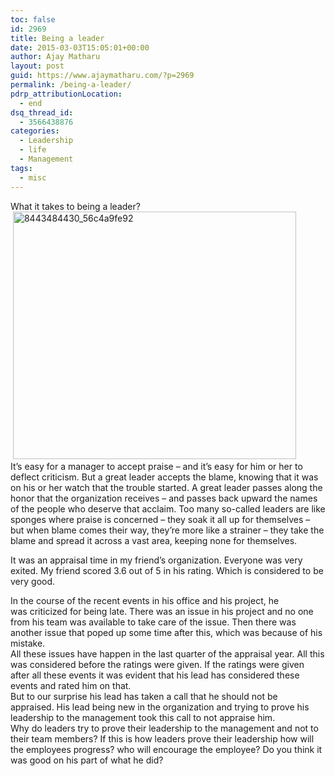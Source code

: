 ```yaml
---
toc: false
id: 2969
title: Being a leader
date: 2015-03-03T15:05:01+00:00
author: Ajay Matharu
layout: post
guid: https://www.ajaymatharu.com/?p=2969
permalink: /being-a-leader/
pdrp_attributionLocation:
  - end
dsq_thread_id:
  - 3566438876
categories:
  - Leadership
  - life
  - Management
tags: 
  - misc
---
```

<div>
  <div>
    What it takes to being a leader?
  </div>
  
  <div>
     <img class="aligncenter size-full wp-image-2982" src="https://www.ajaymatharu.com/wp-content/uploads/2015/03/8443484430_56c4a9fe92.jpg" alt="8443484430_56c4a9fe92" width="453" height="396" srcset="https://www.ajaymatharu.com/wp-content/uploads/2015/03/8443484430_56c4a9fe92-300x262.jpg 300w, https://www.ajaymatharu.com/wp-content/uploads/2015/03/8443484430_56c4a9fe92.jpg 453w" sizes="(max-width: 453px) 100vw, 453px" />
  </div>
  
  <div>
  </div>
  
  <div>
    It’s easy for a manager to accept praise – and it’s easy for him or her to deflect criticism. But a great leader accepts the blame, knowing that it was on his or her watch that the trouble started. A great leader passes along the honor that the organization receives – and passes back upward the names of the people who deserve that acclaim. Too many so-called leaders are like sponges where praise is concerned – they soak it all up for themselves – but when blame comes their way, they’re more like a strainer – they take the blame and spread it across a vast area, keeping none for themselves.
  </div>
  
  <div>
  </div>
  
  <p>
    It was an appraisal time in my friend&#8217;s organization. Everyone was very exited. My friend scored 3.6 out of 5 in his rating. Which is considered to be very good.
  </p>
  
  <div>
  </div>
  
  <div>
    In the course of the recent events in his office and his project, he was criticized for being late. There was an issue in his project and no one from his team was available to take care of the issue. Then there was another issue that poped up some time after this, which was because of his mistake.
  </div>
  
  <div>
  </div>
  
  <div>
    All these issues have happen in the last quarter of the appraisal year. All this was considered before the ratings were given. If the ratings were given after all these events it was evident that his lead has considered these events and rated him on that.
  </div>
  
  <div>
  </div>
  
  <div>
    But to our surprise his lead has taken a call that he should not be appraised. His lead being new in the organization and trying to prove his leadership to the management took this call to not appraise him.
  </div>
  
  <div>
  </div>
  
  <div>
    Why do leaders try to prove their leadership to the management and not to their team members? If this is how leaders prove their leadership how will the employees progress? who will encourage the employee? Do you think it was good on his part of what he did?
  </div>
</div>
